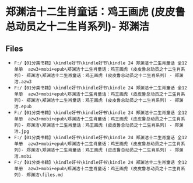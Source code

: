 # 郑渊洁十二生肖童话：鸡王画虎 (皮皮鲁总动员之十二生肖系列)- 郑渊洁

## Files

- `F:/【01分类书籍】\kindle好书\kindle好书\kindle 24 郑渊洁十二生肖童话 全12单册  azw3+mobi+epub\郑渊洁十二生肖童话：鸡王画虎 (皮皮鲁总动员之十二生肖系列)- 郑渊洁\郑渊洁十二生肖童话：鸡王画虎 (皮皮鲁总动员之十二生肖系列) - 郑渊洁.azw3`
- `F:/【01分类书籍】\kindle好书\kindle好书\kindle 24 郑渊洁十二生肖童话 全12单册  azw3+mobi+epub\郑渊洁十二生肖童话：鸡王画虎 (皮皮鲁总动员之十二生肖系列)- 郑渊洁\郑渊洁十二生肖童话：鸡王画虎 (皮皮鲁总动员之十二生肖系列) - 郑渊洁.epub`
- `F:/【01分类书籍】\kindle好书\kindle好书\kindle 24 郑渊洁十二生肖童话 全12单册  azw3+mobi+epub\郑渊洁十二生肖童话：鸡王画虎 (皮皮鲁总动员之十二生肖系列)- 郑渊洁\郑渊洁十二生肖童话：鸡王画虎 (皮皮鲁总动员之十二生肖系列) - 郑渊洁.jpg`
- `F:/【01分类书籍】\kindle好书\kindle好书\kindle 24 郑渊洁十二生肖童话 全12单册  azw3+mobi+epub\郑渊洁十二生肖童话：鸡王画虎 (皮皮鲁总动员之十二生肖系列)- 郑渊洁\郑渊洁十二生肖童话：鸡王画虎 (皮皮鲁总动员之十二生肖系列) - 郑渊洁.mobi`
- `F:/【01分类书籍】\kindle好书\kindle好书\kindle 24 郑渊洁十二生肖童话 全12单册  azw3+mobi+epub\郑渊洁十二生肖童话：鸡王画虎 (皮皮鲁总动员之十二生肖系列)- 郑渊洁\files.md`
